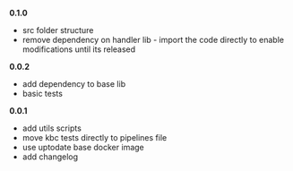 **0.1.0**

- src folder structure
- remove dependency on handler lib - import the code directly to enable modifications until its released

**0.0.2**

- add dependency to base lib
- basic tests

**0.0.1**

- add utils scripts
- move kbc tests directly to pipelines file
- use uptodate base docker image
- add changelog
